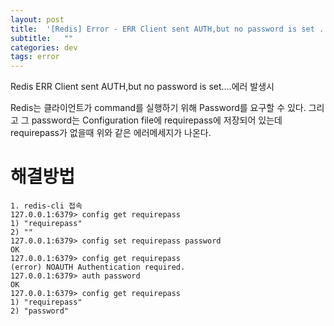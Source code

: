 ```yaml
---
layout: post
title:  '[Redis] Error - ERR Client sent AUTH,but no password is set .......'
subtitle:   ""
categories: dev
tags: error
--- 
```

 

Redis ERR Client sent AUTH,but no password is set....에러 발생시


Redis는 클라이언트가 command를 실행하기 위해 Password를 요구할 수 있다.
그리고 그 password는 Configuration file에 requirepass에 저장되어 있는데
requirepass가 없을때 위와 같은 에러메세지가 나온다.

# 해결방법
```
1. redis-cli 접속
127.0.0.1:6379> config get requirepass
1) "requirepass"
2) ""
127.0.0.1:6379> config set requirepass password
OK
127.0.0.1:6379> config get requirepass
(error) NOAUTH Authentication required.
127.0.0.1:6379> auth password
OK
127.0.0.1:6379> config get requirepass
1) "requirepass"
2) "password"
```


